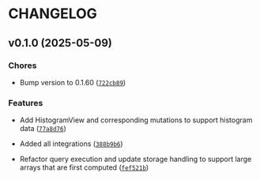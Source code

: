 # CHANGELOG


## v0.1.0 (2025-05-09)

### Chores

- Bump version to 0.1.60
  ([`722cb89`](https://github.com/jhnnsrs/mikro_next/commit/722cb899dfd2da9f7a0e261f6fcc8466d1f52b4f))

### Features

- Add HistogramView and corresponding mutations to support histogram data
  ([`77a8d76`](https://github.com/jhnnsrs/mikro_next/commit/77a8d762bb69d2222843857c6ea554b886d3e73a))

- Added all integrations
  ([`388b9b6`](https://github.com/jhnnsrs/mikro_next/commit/388b9b6b20e91ae5950485f817258c21ac1f2643))

- Refactor query execution and update storage handling to support large arrays that are first
  computed
  ([`fef521b`](https://github.com/jhnnsrs/mikro_next/commit/fef521ba37d211b5fd1e4b1d2c4a134019e04322))
